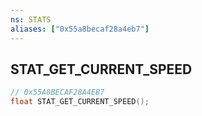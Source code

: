 ```yaml
---
ns: STATS
aliases: ["0x55a8becaf28a4eb7"]
---
```

## STAT_GET_CURRENT_SPEED

```c
// 0x55A8BECAF28A4EB7
float STAT_GET_CURRENT_SPEED();
```
